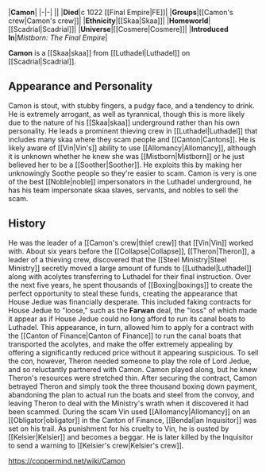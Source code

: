 |**Camon**|
|-|-|
||
|**Died**|c 1022 [[Final Empire\|FE]]|
|**Groups**|[[Camon's crew\|Camon's crew]]|
|**Ethnicity**|[[Skaa\|Skaa]]|
|**Homeworld**|[[Scadrial\|Scadrial]]|
|**Universe**|[[Cosmere\|Cosmere]]|
|**Introduced In**|*Mistborn: The Final Empire*|

**Camon** is a [[Skaa\|skaa]] from [[Luthadel\|Luthadel]] on [[Scadrial\|Scadrial]].

## Appearance and Personality
Camon is stout, with stubby fingers, a pudgy face, and a tendency to drink. He is extremely arrogant, as well as tyrannical, though this is more likely due to the nature of his [[Skaa\|skaa]] underground rather than his own personality. He leads a prominent thieving crew in [[Luthadel\|Luthadel]] that includes many skaa where they scam people and [[Canton\|Cantons]]. He is likely aware of [[Vin\|Vin's]] ability to use [[Allomancy\|Allomancy]], although it is unknown whether he knew she was [[Mistborn\|Mistborn]] or he just believed her to be a [[Soother\|Soother]]. He exploits this by making her unknowingly Soothe people so they're easier to scam.
Camon is very is one of the best [[Noble\|noble]] impersonators in the Luthadel underground, he has his team impersonate skaa slaves, servants, and nobles to sell the scam.

## History
He was the leader of a [[Camon's crew\|thief crew]] that [[Vin\|Vin]] worked with.
About six years before the [[Collapse\|Collapse]], [[Theron\|Theron]], a leader of a thieving crew, discovered that the [[Steel Ministry\|Steel Ministry]] secretly moved a large amount of funds to [[Luthadel\|Luthadel]] along with acolytes transferring to Luthadel for their final instruction. Over the next five years, he spent thousands of [[Boxing\|boxings]] to create the perfect opportunity to steal these funds, creating the appearance that House Jedue was financially desperate. This included faking contracts for House Jedue to "loose," such as the **Farwan** deal, the "loss" of which made it appear as if House Jedue could no long afford to run its canal boats to Luthadel. This appearance, in turn, allowed him to apply for a contract with the [[Canton of Finance\|Canton of Finance]] to run the canal boats that transported the acolytes, and make the offer extremely appealing by offering a significantly reduced price without it appearing suspicious.
To sell the con, however, Theron needed someone to play the role of Lord Jedue, and so reluctantly partnered with Camon. Camon played along, but he knew Theron's resources were stretched thin. After securing the contract, Camon betrayed Theron and simply took the three thousand boxing down payment, abandoning the plan to actual run the boats and steel from the convoy, and leaving Theron to deal with the Ministry's wrath when it discovered it had been scammed.
During the scam Vin used [[Allomancy\|Allomancy]] on an [[Obligator\|obligator]] in the Canton of Finance, [[Bendal\|an Inquisitor]] was set on his trail. As punishment for his cruelty to Vin, he is ousted by [[Kelsier\|Kelsier]] and becomes a beggar. He is later killed by the Inquisitor to send a warning to [[Kelsier's crew\|Kelsier's crew]].



https://coppermind.net/wiki/Camon